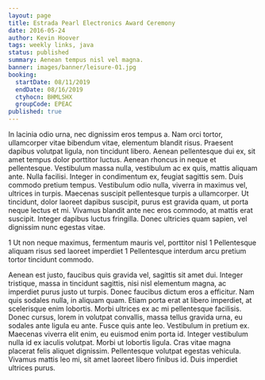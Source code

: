 ```yaml
---
layout: page
title: Estrada Pearl Electronics Award Ceremony
date: 2016-05-24
author: Kevin Hoover
tags: weekly links, java
status: published
summary: Aenean tempus nisl vel magna.
banner: images/banner/leisure-01.jpg
booking:
  startDate: 08/11/2019
  endDate: 08/16/2019
  ctyhocn: BHMLSHX
  groupCode: EPEAC
published: true
---
```

In lacinia odio urna, nec dignissim eros tempus a. Nam orci tortor, ullamcorper vitae bibendum vitae, elementum blandit risus. Praesent dapibus volutpat ligula, non tincidunt libero. Aenean pellentesque dui ex, sit amet tempus dolor porttitor luctus. Aenean rhoncus in neque et pellentesque. Vestibulum massa nulla, vestibulum ac ex quis, mattis aliquam ante. Nulla facilisi. Integer in condimentum ex, feugiat sagittis sem. Duis commodo pretium tempus. Vestibulum odio nulla, viverra in maximus vel, ultrices in turpis. Maecenas suscipit pellentesque turpis a ullamcorper. Ut tincidunt, dolor laoreet dapibus suscipit, purus est gravida quam, ut porta neque lectus et mi. Vivamus blandit ante nec eros commodo, at mattis erat suscipit. Integer dapibus luctus fringilla. Donec ultricies quam sapien, vel dignissim nunc egestas vitae.

1 Ut non neque maximus, fermentum mauris vel, porttitor nisl
1 Pellentesque aliquam risus sed laoreet imperdiet
1 Pellentesque interdum arcu pretium tortor tincidunt commodo.

Aenean est justo, faucibus quis gravida vel, sagittis sit amet dui. Integer tristique, massa in tincidunt sagittis, nisi nisl elementum magna, ac imperdiet purus justo ut turpis. Donec faucibus dictum eros a efficitur. Nam quis sodales nulla, in aliquam quam. Etiam porta erat at libero imperdiet, at scelerisque enim lobortis. Morbi ultrices ex ac mi pellentesque facilisis. Donec cursus, lorem in volutpat convallis, massa tellus gravida urna, eu sodales ante ligula eu ante. Fusce quis ante leo. Vestibulum in pretium ex. Maecenas viverra elit enim, eu euismod enim porta id. Integer vestibulum nulla id ex iaculis volutpat. Morbi ut lobortis ligula. Cras vitae magna placerat felis aliquet dignissim. Pellentesque volutpat egestas vehicula. Vivamus mattis leo mi, sit amet laoreet libero finibus id. Duis imperdiet ultrices purus.
